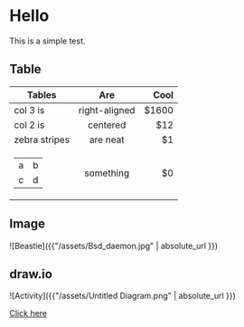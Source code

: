 # Hello

This is a  simple test.

## Table

| Tables          | Are           | Cool  |
| --------------- |:-------------:| -----:|
| col 3 is        | right-aligned | $1600 |
| col 2 is        | centered      |   $12 |
| zebra stripes   | are neat      |    $1 |
| <table><tr><td>a</td><td>b</td></tr><tr><td>c</td><td>d</td></tr></table> | something     |    $0 |

## Image
![Beastie]({{"/assets/Bsd_daemon.jpg" | absolute_url }})

## draw.io

![Activity]({{"/assets/Untitled Diagram.png" | absolute_url }})

<a href="https://www.draw.io/?title=schema.png&amp;url=https%3A%2F%2Fgithub.com%2Fkaroly-arnhoffer%2Fkaroly-arnhoffer.github.io%2Fblob%2Fmaster%2Fassets%2FUntitled%2520Diagram.png%3Ft%3D0" rel="nofollow">Click here</a>
